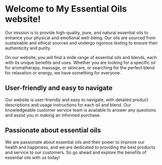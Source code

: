 # Welcome to My Essential Oils website!

Our mission is to provide high-quality, pure, and natural essential oils to enhance your physical and emotional well-being. Our oils are sourced from sustainable and ethical sources and undergo rigorous testing to ensure their authenticity and purity.

On our website, you will find a wide range of essential oils and blends, each with its unique benefits and uses. Whether you are looking for a specific oil for aromatherapy, massage, or skincare, or searching for the perfect blend for relaxation or energy, we have something for everyone.

## User-friendly and easy to navigate

Our website is user-friendly and easy to navigate, with detailed product descriptions and usage instructions for each oil and blend. Our knowledgeable customer service team is available to answer any questions and assist you in making an informed purchase.

## Passionate about essential oils

We are passionate about essential oils and their power to improve our health and happiness, and we are dedicated to providing the best products and service to our customers. So go ahead and explore the benefits of essential oils with us today!
